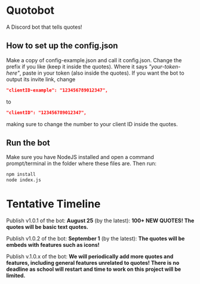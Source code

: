 # Quotobot
A Discord bot that tells quotes!

## How to set up the config.json
Make a copy of config-example.json and call it config.json. Change the prefix if you like (keep it inside the quotes). Where it says *"your-token-here"*, paste in your token (also inside the quotes). If you want the bot to output its invite link, change
```json
"clientID-example": "123456789012347",
```
to
```json
"clientID": "123456789012347",
```
making sure to change the number to your client ID inside the quotes.
## Run the bot
Make sure you have NodeJS installed and open a command prompt/terminal in the folder where these files are. Then run:
```bash
npm install
node index.js
```

# Tentative Timeline
Publish v1.0.1 of the bot: **August 25** (by the latest): **100+ NEW QUOTES! The quotes will be basic text quotes.**

Publish v1.0.2 of the bot: **September 1** (by the latest): **The quotes will be embeds with features such as icons!**

Publish v.1.0.x of the bot: **We will periodically add more quotes and features, including general features unrelated to quotes! There is no deadline as school will restart and time to work on this project will be limited.**
